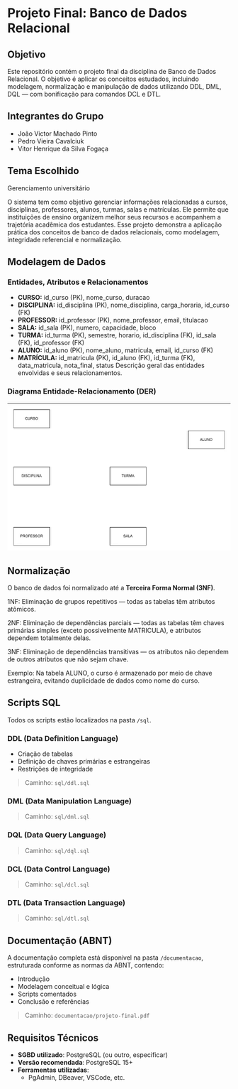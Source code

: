 # Projeto Final: Banco de Dados Relacional

## Objetivo

Este repositório contém o projeto final da disciplina de Banco de Dados Relacional. O objetivo é aplicar os conceitos estudados, incluindo modelagem, normalização e manipulação de dados utilizando DDL, DML, DQL — com bonificação para comandos DCL e DTL.

## Integrantes do Grupo

- João Victor Machado Pinto
- Pedro Vieira Cavalciuk
- Vitor Henrique da Silva Fogaça

## Tema Escolhido

Gerenciamento universitário

O sistema tem como objetivo gerenciar informações relacionadas a cursos, disciplinas, professores, alunos, turmas, salas e matrículas. Ele permite que instituições de ensino organizem melhor seus recursos e acompanhem a trajetória acadêmica dos estudantes. Esse projeto demonstra a aplicação prática dos conceitos de banco de dados relacionais, como modelagem, integridade referencial e normalização.

## Modelagem de Dados

### Entidades, Atributos e Relacionamentos
* **CURSO:** id\_curso (PK), nome\_curso, duracao
* **DISCIPLINA:** id\_disciplina (PK), nome\_disciplina, carga\_horaria, id\_curso (FK)
* **PROFESSOR:** id\_professor (PK), nome\_professor, email, titulacao
* **SALA:** id\_sala (PK), numero, capacidade, bloco
* **TURMA:** id\_turma (PK), semestre, horario, id\_disciplina (FK), id\_sala (FK), id\_professor (FK)
* **ALUNO:** id\_aluno (PK), nome\_aluno, matricula, email, id\_curso (FK)
* **MATRÍCULA:** id\_matricula (PK), id\_aluno (FK), id\_turma (FK), data\_matricula, nota\_final, status
Descrição geral das entidades envolvidas e seus relacionamentos.

### Diagrama Entidade-Relacionamento (DER)


![DER](conceitual.png)


## Normalização

O banco de dados foi normalizado até a **Terceira Forma Normal (3NF)**.

1NF: Eliminação de grupos repetitivos — todas as tabelas têm atributos atômicos.

2NF: Eliminação de dependências parciais — todas as tabelas têm chaves primárias simples (exceto possivelmente MATRICULA), e atributos dependem totalmente delas.

3NF: Eliminação de dependências transitivas — os atributos não dependem de outros atributos que não sejam chave.

Exemplo:
Na tabela ALUNO, o curso é armazenado por meio de chave estrangeira, evitando duplicidade de dados como nome do curso.

## Scripts SQL

Todos os scripts estão localizados na pasta `/sql`.

### DDL (Data Definition Language)

- Criação de tabelas
- Definição de chaves primárias e estrangeiras
- Restrições de integridade

> Caminho: `sql/ddl.sql`

### DML (Data Manipulation Language)

> Caminho: `sql/dml.sql`

### DQL (Data Query Language)


> Caminho: `sql/dql.sql`

### DCL (Data Control Language)

> Caminho: `sql/dcl.sql`


### DTL (Data Transaction Language)

> Caminho: `sql/dtl.sql`



## Documentação (ABNT)

A documentação completa está disponível na pasta `/documentacao`, estruturada conforme as normas da ABNT, contendo:

- Introdução
- Modelagem conceitual e lógica
- Scripts comentados
- Conclusão e referências

> Caminho: `documentacao/projeto-final.pdf`


## Requisitos Técnicos

- **SGBD utilizado**: PostgreSQL (ou outro, especificar)
- **Versão recomendada**: PostgreSQL 15+
- **Ferramentas utilizadas**:
  - PgAdmin, DBeaver, VSCode, etc.
